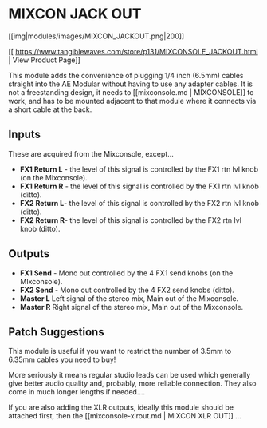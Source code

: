 # MIXCON JACK OUT
[[img|modules/images/MIXCON_JACKOUT.png|200]]

[[ https://www.tangiblewaves.com/store/p131/MIXCONSOLE_JACKOUT.html | View Product Page]]

This module adds the convenience of plugging 1/4 inch (6.5mm) cables straight into the AE Modular without having to use any adapter cables. It is not a freestanding design, it needs to [[mixconsole.md | MIXCONSOLE]]  to work, and has to be mounted adjacent to that module where it connects via a short cable at the back.


## Inputs

These are acquired from the Mixconsole, except...

* **FX1  Return L** - the level of this signal is controlled by the FX1 rtn lvl knob (on the Mixconsole).
* **FX1  Return R** - the level of this signal is controlled by the FX1 rtn lvl knob (ditto).
* **FX2  Return L**- the level of this signal is controlled by the FX2 rtn lvl knob (ditto).
* **FX2  Return R**- the level of this signal is controlled by the FX2 rtn lvl knob (ditto).


## Outputs

* **FX1 Send** - Mono out controlled by the 4 FX1 send knobs (on the MIxconsole).
* **FX2 Send** - Mono out controlled by the 4 FX2 send knobs (ditto).
* **Master L** Left signal of the stereo mix, Main out of the Mixconsole.
* **Master R** Right signal of the stereo mix, Main out of the Mixconsole.

## Patch Suggestions

This module is useful if you want to restrict the number of 3.5mm to 6.35mm cables you need to buy!

More seriously it means regular studio leads can be used  which generally give better audio quality and, probably, more reliable connection. They also come in much longer lengths if needed....

If you are also adding the XLR outputs, ideally this module should be attached first, then the [[mixconsole-xlrout.md | MIXCON XLR OUT]]  ...
